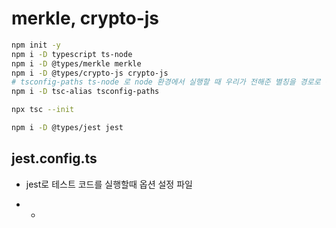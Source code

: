 # merkle, crypto-js
```sh
npm init -y
npm i -D typescript ts-node
npm i -D @types/merkle merkle
npm i -D @types/crypto-js crypto-js
# tsconfig-paths ts-node 로 node 환경에서 실행할 때 우리가 전해준 별칭을 경로로 변환해서 실행시키기 위해 사용
npm i -D tsc-alias tsconfig-paths
```

```sh
npx tsc --init
```

```sh
npm i -D @types/jest jest
```

## jest.config.ts
- jest로 테스트 코드를 실행할때 옵션 설정 파일

- -
